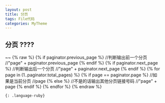 ```yaml
---
layout: post
title: 分页
tags: File代码
categories: MyTheme
---
```


## 分页  ????
~~
{% raw %}
{% if paginator.previous_page %}
  //判断输出前一个分页
  //"page" + paginator.previous_page
{% endif %}
{% if paginator.next_page %}
  //判断输出后一个分页
  //"page" + paginator.next_page
{% endif %}
{% for page in (1..paginator.total_pages) %}
  {% if page == paginator.page %}
     //如果是当前分页
     //page
  {% else %}
     //不是的话输出其他分页链接号码
     //"page" + page
  {% endif %}
{% endfor %}
{% endraw %}
~~~
{: .language-ruby}
